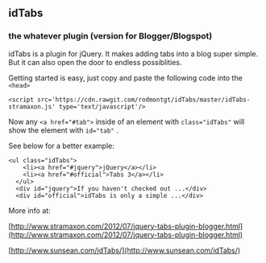 ## idTabs
### the whatever plugin (version for Blogger/Blogspot)

idTabs is a plugin for jQuery.
It makes adding tabs into a blog super simple.
But it can also open the door to endless possiblities.

Getting started is easy, just copy and paste the following code into the `<head>`
  

    <script src='https://cdn.rawgit.com/rodmontgt/idTabs/master/idTabs-stramaxon.js' type='text/javascript'/>

Now any `<a href="#tab">` inside of an element with `class="idTabs"`
will show the element with `id="tab"` .

See below for a better example:

    <ul class="idTabs"> 
        <li><a href="#jquery">jQuery</a></li> 
        <li><a href="#official">Tabs 3</a></li> 
      </ul> 
      <div id="jquery">If you haven't checked out ...</div> 
      <div id="official">idTabs is only a simple ...</div>

More info at:

[http://www.stramaxon.com/2012/07/jquery-tabs-plugin-blogger.html](http://www.stramaxon.com/2012/07/jquery-tabs-plugin-blogger.html)

[http://www.sunsean.com/idTabs/](http://www.sunsean.com/idTabs/)
<!--stackedit_data:
eyJoaXN0b3J5IjpbMTQ0MjU0MTYwM119
-->